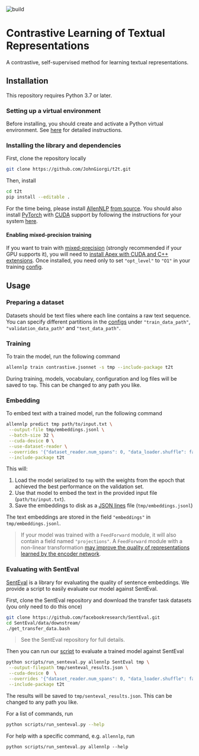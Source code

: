 ![build](https://github.com/JohnGiorgi/t2t/workflows/build/badge.svg?branch=master)

# Contrastive Learning of Textual Representations

A contrastive, self-supervised method for learning textual representations.

## Installation

This repository requires Python 3.7 or later.

### Setting up a virtual environment

Before installing, you should create and activate a Python virtual environment. See [here](https://github.com/allenai/allennlp#installing-via-pip) for detailed instructions.

### Installing the library and dependencies

First, clone the repository locally

```bash
git clone https://github.com/JohnGiorgi/t2t.git
```

Then, install

```bash
cd t2t
pip install --editable .
```

For the time being, please install [AllenNLP](https://github.com/allenai/allennlp) [from source](https://github.com/allenai/allennlp#installing-from-source). You should also install [PyTorch](https://pytorch.org/) with [CUDA](https://developer.nvidia.com/cuda-zone) support by following the instructions for your system [here](https://pytorch.org/get-started/locally/).

#### Enabling mixed-precision training

If you want to train with [mixed-precision](https://devblogs.nvidia.com/mixed-precision-training-deep-neural-networks/) (strongly recommended if your GPU supports it), you will need to [install Apex with CUDA and C++ extensions](https://github.com/NVIDIA/apex#quick-start). Once installed, you need only to set `"opt_level"` to `"O1"` in your training [config](configs).

## Usage

### Preparing a dataset

Datasets should be text files where each line contains a raw text sequence. You can specify different partitions in the [configs](configs) under `"train_data_path"`, `"validation_data_path"` and `"test_data_path"`.

### Training

To train the model, run the following command

```bash
allennlp train contrastive.jsonnet -s tmp --include-package t2t
```

During training, models, vocabulary, configuration and log files will be saved to `tmp`. This can be changed to any path you like.

### Embedding

To embed text with a trained model, run the following command

```bash
allennlp predict tmp path/to/input.txt \
 --output-file tmp/embeddings.jsonl \
 --batch-size 32 \
 --cuda-device 0 \
 --use-dataset-reader \
 --overrides '{"dataset_reader.num_spans": 0, "data_loader.shuffle": false}' \
 --include-package t2t
```

This will:

1. Load the model serialized to `tmp` with the weights from the epoch that achieved the best performance on the validation set.
2. Use that model to embed the text in the provided input file (`path/to/input.txt`).
3. Save the embeddings to disk as a [JSON lines](http://jsonlines.org/) file (`tmp/embeddings.jsonl`)

The text embeddings are stored in the field `"embeddings"` in `tmp/embeddings.jsonl`.

> If your model was trained with a `FeedForward` module, it will also contain a field named `"projections"`. A `FeedForward` module with a non-linear transformation [may improve the quality of representations learned by the encoder network](https://arxiv.org/abs/2002.05709).

### Evaluating with SentEval

[SentEval](https://github.com/facebookresearch/SentEval) is a library for evaluating the quality of sentence embeddings. We provide a script to easily evaluate our model against SentEval.

First, clone the SentEval repository and download the transfer task datasets (you only need to do this once)

```bash
git clone https://github.com/facebookresearch/SentEval.git
cd SentEval/data/downstream/
./get_transfer_data.bash
```

> See the SentEval repository for full details.

Then you can run our [script](scripts/run_senteval.py) to evaluate a trained model against SentEval

```bash
python scripts/run_senteval.py allennlp SentEval tmp \
 --output-filepath tmp/senteval_results.json \
 --cuda-device 0  \
 --overrides '{"dataset_reader.num_spans": 0, "data_loader.shuffle": false}' \
 --include-package t2t
```

The results will be saved to `tmp/senteval_results.json`. This can be changed to any path you like.

For a list of commands, run

```bash
python scripts/run_senteval.py --help
```

For help with a specific command, e.g. `allennlp`, run

```
python scripts/run_senteval.py allennlp --help
```
